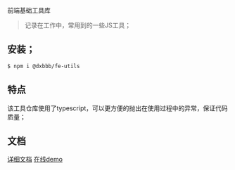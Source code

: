 
前端基础工具库

> 记录在工作中，常用到的一些JS工具；



## 安装；

``` bash
$ npm i @dxbbb/fe-utils
```
## 特点

该工具仓库使用了typescript，可以更方便的抛出在使用过程中的异常，保证代码质量；

## 文档

[详细文档](https://zhangyunling.github.io/fe-utils/docs/#/)
[在线demo](https://zhangyunling.github.io/fe-utils/test/)